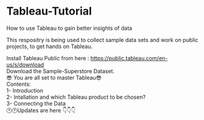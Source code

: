 # Tableau-Tutorial
How to use Tableau to gain better insights of data

This respositry is being used to collect sample data sets and work on public projects, to get hands on Tableau.

Install Tableau Public from here : https://public.tableau.com/en-us/s/download   
Download the Sample-Superstore Dataset.  
:sunglasses: You are all set to master Tableau:sunglasses:  
Contents:  
 1- Introduction  
 2- Intallation and which Tableau product to be chosen?  
 3- Connecting the Data  
:clock1::clock1:Updates are here :point_down::point_down::point_down:
